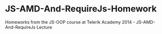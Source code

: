 JS-AMD-And-RequireJs-Homework
=============================

Homeworks from the JS-OOP course at Telerik Academy 2014 - JS-AMD-And-RequireJs Lecture
